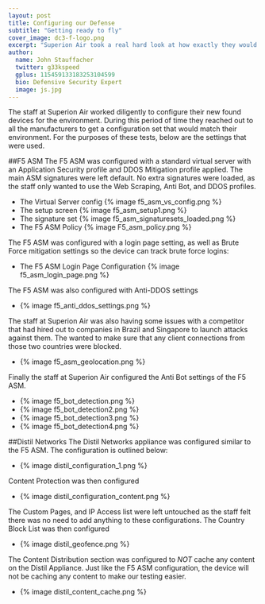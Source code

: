 ```yaml
---
layout: post
title: Configuring our Defense
subtitle: "Getting ready to fly"
cover_image: dc3-f-logo.png
excerpt: "Superion Air took a real hard look at how exactly they would defend against their bot problem."
author:
  name: John Stauffacher
  twitter: g33kspeed
  gplus: 115459133183253104599
  bio: Defensive Security Expert
  image: js.jpg
---
```

<span class="firstLetter">T</span>he staff at Superion Air worked diligently to configure their new found devices for the environment. During this period of time they reached out to all the manufacturers to get a configuration set that would match their environment. For the purposes of these tests, below are the settings that were used. 

##F5 ASM
<span class="firstLetter">T</span>he F5 ASM was configured with a standard virtual server with an Application Security profile and DDOS Mitigation profile applied. The main ASM signatures were left default. No extra signatures were loaded, as the staff only wanted to use the Web Scraping, Anti Bot, and DDOS profiles. 
* The Virtual Server config
{% image f5_asm_vs_config.png %}
* The setup screen
{% image f5_asm_setup1.png %}
* The signature set
{% image f5_asm_signaturesets_loaded.png %}
* The F5 ASM Policy
{% image F5_asm_policy.png %}

<span class="firstLetter">T</span>he F5 ASM was configured with a login page setting, as well as Brute Force mitigation settings so the device can track brute force logins: 
* The F5 ASM Login Page Configuration
{% image f5_asm_login_page.png %}

<span class="firstLetter">T</span>he F5 ASM was also configured with Anti-DDOS settings
* {% image f5_anti_ddos_settings.png %}

<span class="firstLetter">T</span>he staff at Superion Air was also having some issues with a competitor that had hired out to companies in Brazil and Singapore to launch attacks against them. The wanted to make sure that any client connections from those two countries were blocked.
* {% image f5_asm_geolocation.png %}

<span class="firstLetter">F</span>inally the staff at Superion Air configured the Anti Bot settings of the F5 ASM.
* {% image f5_bot_detection.png %}
* {% image f5_bot_detection2.png %}
* {% image f5_bot_detection3.png %}
* {% image f5_bot_detection4.png %}

##Distil Networks
<span class="firstLetter">T</span>he Distil Networks appliance was configured similar to the F5 ASM. The configuration is outlined below:
* {% image distil_configuration_1.png %}

<span class="firstLetter">C</span>ontent Protection was then configured
* {% image distil_configuration_content.png %}

<span class="firstLetter">T</span>he Custom Pages, and IP Access list were left untouched as the staff felt there was no need to add anything to these configurations. The Country Block List was then configured
* {% image distil_geofence.png %}

<span class="firstLetter">T</span>he Content Distribution section was configured to _NOT_ cache any content on the Distil Appliance. Just like the F5 ASM configuration, the device will not be caching any content to make our testing easier.

* {% image distil_content_cache.png %}



